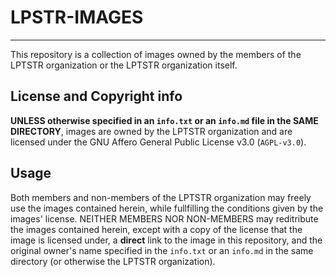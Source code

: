 # LPSTR-IMAGES
---

This repository is a collection of images owned by the members of the LPTSTR organization or the LPTSTR organization itself.

## License and Copyright info
**UNLESS otherwise specified in an `info.txt` or an `info.md` file in the SAME DIRECTORY**, images are owned by the LPTSTR organization and are licensed under the GNU Affero General Public License v3.0 (`AGPL-v3.0`).

## Usage
Both members and non-members of the LPTSTR organization may freely use the images contained herein, while fullfilling the conditions given by the images' license. NEITHER MEMBERS NOR NON-MEMBERS may reditribute the images contained herein, except with a copy of the license that the image is licensed under, a **direct** link to the image in this repository, and the original owner's name specified in the `info.txt` or an `info.md` in the same directory (or otherwise the LPTSTR organization).
